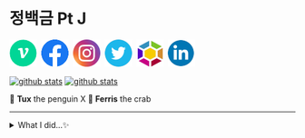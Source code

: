 # 정백금 Pt J

<a href='https://velog.io/@peeeeeter_j'><img src='image/logo_velog.png'></img></a>&nbsp;
<a href='https://facebook.com/peeeeeterj'><img src='image/logo_facebook.png'></img></a>&nbsp;
<a href='https://instagram.com/peeeeeter_j'><img src='image/logo_instagram.png'></img></a>&nbsp;
<a href='https://twitter.com/peeeeeter_j'><img src='image/logo_twitter.png'></img></a>&nbsp;
<a href='https://launchpad.net/~edenjint3927'><img src='image/logo_launchpad.png'></img></a>&nbsp;
<a href='https://linkedin.com/in/pt78'><img src='image/logo_linkedin.png'></img></a>&nbsp;

[![github stats](https://github-readme-stats.vercel.app/api?username=neont21&show_icons=true&title_color=dd4814&icon_color=dd4814&bg_color=772953&text_color=ffffff)](https://github.com/anuraghazra/github-readme-stats)
[![github stats](https://github-readme-stats.vercel.app/api/top-langs/?username=neont21&layout=compact&langs_count=6&title_color=dd4814&icon_color=dd4814&bg_color=772953&text_color=ffffff)](https://github.com/anuraghazra/github-readme-stats)

🐧 **Tux** the penguin X 🦀 **Ferris** the crab

---

<details>
<summary>
  What I did...✨
</summary>
  <a href='https://wiki.ubuntu-kr.org/index.php/2020_오픈소스_컨트리뷰톤_-_우분투_한국어_번역_프로젝트'><img src='image/Opensource_Contributhon_2020.jpeg' height='250px'></img></a>&nbsp;
  <a href='https://www.youracclaim.com/badges/570034d1-b613-4de1-8e30-d0cdb2e78a35?source=linked_in_profile'><img src='image/IBM_Quantum_Challenge_Fall_2020_Achievement_-_Foundational.png' height='250px'></img></a>&nbsp;
</details>

